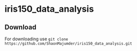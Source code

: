 # iris150_data_analysis 
## Download 
For downloading use 
       `git clone https://github.com/ShaonMajumder/iris150_data_analysis.git` 
